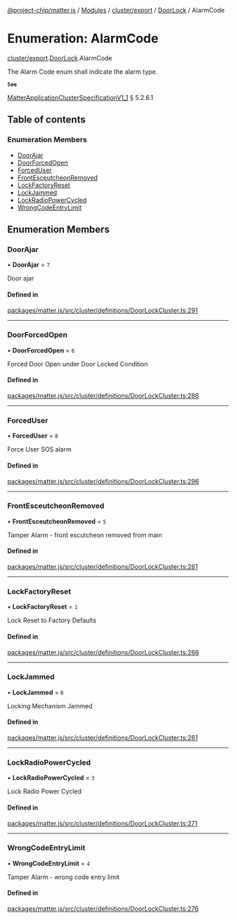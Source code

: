 [@project-chip/matter.js](../README.md) / [Modules](../modules.md) / [cluster/export](../modules/cluster_export.md) / [DoorLock](../modules/cluster_export.DoorLock.md) / AlarmCode

# Enumeration: AlarmCode

[cluster/export](../modules/cluster_export.md).[DoorLock](../modules/cluster_export.DoorLock.md).AlarmCode

The Alarm Code enum shall indicate the alarm type.

**`See`**

[MatterApplicationClusterSpecificationV1_1](../interfaces/spec_export.MatterApplicationClusterSpecificationV1_1.md) § 5.2.6.1

## Table of contents

### Enumeration Members

- [DoorAjar](cluster_export.DoorLock.AlarmCode.md#doorajar)
- [DoorForcedOpen](cluster_export.DoorLock.AlarmCode.md#doorforcedopen)
- [ForcedUser](cluster_export.DoorLock.AlarmCode.md#forceduser)
- [FrontEsceutcheonRemoved](cluster_export.DoorLock.AlarmCode.md#frontesceutcheonremoved)
- [LockFactoryReset](cluster_export.DoorLock.AlarmCode.md#lockfactoryreset)
- [LockJammed](cluster_export.DoorLock.AlarmCode.md#lockjammed)
- [LockRadioPowerCycled](cluster_export.DoorLock.AlarmCode.md#lockradiopowercycled)
- [WrongCodeEntryLimit](cluster_export.DoorLock.AlarmCode.md#wrongcodeentrylimit)

## Enumeration Members

### DoorAjar

• **DoorAjar** = ``7``

Door ajar

#### Defined in

[packages/matter.js/src/cluster/definitions/DoorLockCluster.ts:291](https://github.com/project-chip/matter.js/blob/ac2c2688/packages/matter.js/src/cluster/definitions/DoorLockCluster.ts#L291)

___

### DoorForcedOpen

• **DoorForcedOpen** = ``6``

Forced Door Open under Door Locked Condition

#### Defined in

[packages/matter.js/src/cluster/definitions/DoorLockCluster.ts:286](https://github.com/project-chip/matter.js/blob/ac2c2688/packages/matter.js/src/cluster/definitions/DoorLockCluster.ts#L286)

___

### ForcedUser

• **ForcedUser** = ``8``

Force User SOS alarm

#### Defined in

[packages/matter.js/src/cluster/definitions/DoorLockCluster.ts:296](https://github.com/project-chip/matter.js/blob/ac2c2688/packages/matter.js/src/cluster/definitions/DoorLockCluster.ts#L296)

___

### FrontEsceutcheonRemoved

• **FrontEsceutcheonRemoved** = ``5``

Tamper Alarm - front escutcheon removed from main

#### Defined in

[packages/matter.js/src/cluster/definitions/DoorLockCluster.ts:281](https://github.com/project-chip/matter.js/blob/ac2c2688/packages/matter.js/src/cluster/definitions/DoorLockCluster.ts#L281)

___

### LockFactoryReset

• **LockFactoryReset** = ``1``

Lock Reset to Factory Defaults

#### Defined in

[packages/matter.js/src/cluster/definitions/DoorLockCluster.ts:266](https://github.com/project-chip/matter.js/blob/ac2c2688/packages/matter.js/src/cluster/definitions/DoorLockCluster.ts#L266)

___

### LockJammed

• **LockJammed** = ``0``

Locking Mechanism Jammed

#### Defined in

[packages/matter.js/src/cluster/definitions/DoorLockCluster.ts:261](https://github.com/project-chip/matter.js/blob/ac2c2688/packages/matter.js/src/cluster/definitions/DoorLockCluster.ts#L261)

___

### LockRadioPowerCycled

• **LockRadioPowerCycled** = ``3``

Lock Radio Power Cycled

#### Defined in

[packages/matter.js/src/cluster/definitions/DoorLockCluster.ts:271](https://github.com/project-chip/matter.js/blob/ac2c2688/packages/matter.js/src/cluster/definitions/DoorLockCluster.ts#L271)

___

### WrongCodeEntryLimit

• **WrongCodeEntryLimit** = ``4``

Tamper Alarm - wrong code entry limit

#### Defined in

[packages/matter.js/src/cluster/definitions/DoorLockCluster.ts:276](https://github.com/project-chip/matter.js/blob/ac2c2688/packages/matter.js/src/cluster/definitions/DoorLockCluster.ts#L276)
